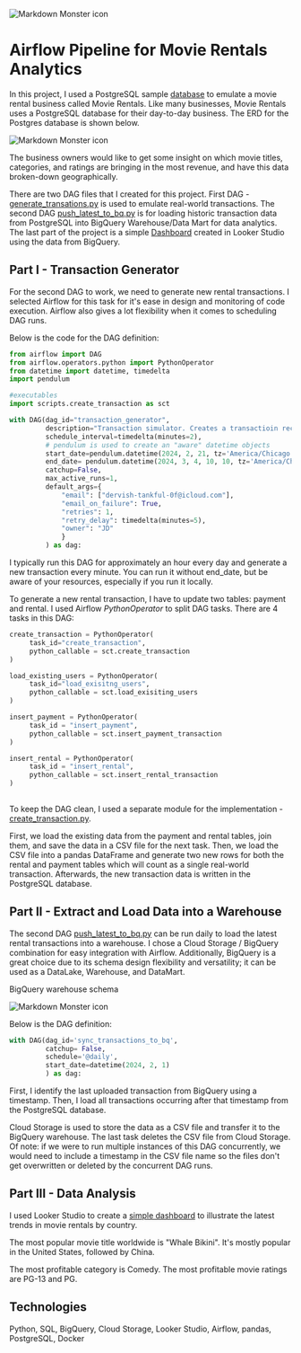 <img src="images/header_image_readmeheader.jpg"
     alt="Markdown Monster icon"
     style="margin: 0px;" />

# Airflow Pipeline for Movie Rentals Analytics

In this project, I used a PostgreSQL sample [database](https://www.postgresqltutorial.com/postgresql-getting-started/postgresql-sample-database/) to emulate a movie rental business called Movie Rentals. Like many businesses, Movie Rentals uses a PostgreSQL database for their day-to-day business. The ERD for the Postgres database is shown below.

<img src="images/dvd-rental-sample-database-diagram.png"
     alt="Markdown Monster icon"
     style="margin: 0px;" />

The business owners would like to get some insight on which movie titles, categories, and ratings are bringing in the most revenue, and have this data broken-down geographically.   

There are two DAG files that I created for this project. First DAG - [generate_transations.py](dags/generate_transaction.py) is used to emulate real-world transactions. The second DAG [push_latest_to_bq.py](dags/push_latest_to_bq.py) is for loading historic transaction data from PostgreSQL into BigQuery Warehouse/Data Mart for data analytics. The last part of the project is a simple [Dashboard](https://lookerstudio.google.com/reporting/8d7374ba-2cc5-4ecb-a890-313dccc8734f) created in Looker Studio using the data from BigQuery. 

## Part I - Transaction Generator

For the second DAG to work, we need to generate new rental transactions. I selected Airflow for this task for it's ease in design and monitoring of code execution. Airflow also gives a lot flexibility when it comes to scheduling DAG runs. 

Below is the code for the DAG definition:

```python
from airflow import DAG
from airflow.operators.python import PythonOperator
from datetime import datetime, timedelta
import pendulum

#executables
import scripts.create_transaction as sct

with DAG(dag_id="transaction_generator", 
         description="Transaction simulator. Creates a transactioin record in the DB.",
         schedule_interval=timedelta(minutes=2),
         # pendulum is used to create an "aware" datetime objects 
         start_date=pendulum.datetime(2024, 2, 21, tz='America/Chicago'),
         end_date= pendulum.datetime(2024, 3, 4, 10, 10, tz='America/Chicago'),
         catchup=False,
         max_active_runs=1,         
         default_args={
             "email": ["dervish-tankful-0f@icloud.com"],
             "email_on_failure": True,
             "retries": 1,
             "retry_delay": timedelta(minutes=5),
             "owner": "JD"
             }
         ) as dag:
```
I typically run this DAG for approximately an hour every day and generate a new transaction every minute. You can run it without end_date, but be aware of your resources, especially if you run it locally. 

To generate a new rental transaction, I have to update two tables: payment and rental. I used Airflow <i>PythonOperator</i> to split DAG tasks. There are 4 tasks in this DAG:

```python
create_transaction = PythonOperator(
     task_id="create_transaction",
     python_callable = sct.create_transaction
)

load_existing_users = PythonOperator(
     task_id="load_exisitng_users",
     python_callable = sct.load_exisiting_users
)

insert_payment = PythonOperator(
     task_id = "insert_payment",
     python_callable = sct.insert_payment_transaction
)

insert_rental = PythonOperator(
     task_id = "insert_rental",
     python_callable = sct.insert_rental_transaction
)
    
```

To keep the DAG clean, I used a separate module for the implementation - [create_transaction.py](./dags/scripts/create_transaction.py).

First, we load the existing data from the payment and rental tables, join them, and save the data in a CSV file for the next task. Then, we load the CSV file into a pandas DataFrame and generate two new rows for both the rental and payment tables which will count as a single real-world transaction. Afterwards, the new transaction data is written in the PostgreSQL database.

## Part II - Extract and Load Data into a Warehouse

The second DAG [push_latest_to_bq.py](./dags/push_latest_to_bq.py) can be run daily to load the latest rental transactions into a warehouse. I chose a Cloud Storage / BigQuery combination for  easy integration with Airflow. Additionally, BigQuery is a great choice due to its schema design flexibility and versatility; it can be used as a DataLake, Warehouse, and DataMart. 

BigQuery warehouse schema

<img src="./images/bq_warehouse_schema.png"
     alt="Markdown Monster icon"
     style="margin: 0px;" />

Below is the DAG definition:
```python   
with DAG(dag_id='sync_transactions_to_bq', 
         catchup= False, 
         schedule='@daily',
         start_date=datetime(2024, 2, 1)
         ) as dag:
```
First, I identify the last uploaded transaction from BigQuery using a timestamp. Then, I load all transactions occurring after that timestamp from the PostgreSQL database. 

Cloud Storage is used to store the data as a CSV file and transfer it to the BigQuery warehouse. The last task deletes the CSV file from Cloud Storage. Of note: if we were to run multiple instances of this DAG concurrently, we would need to include a timestamp in the CSV file name so the files don't get overwritten or deleted by the concurrent DAG runs.

## Part III - Data Analysis 

I used Looker Studio to create a [simple dashboard](https://lookerstudio.google.com/reporting/8d7374ba-2cc5-4ecb-a890-313dccc8734f) to illustrate the latest trends in movie rentals by country.

The most popular movie title worldwide is "Whale Bikini". It's mostly popular in the United States, followed by China. 

The most profitable category is Comedy. The most profitable movie ratings are PG-13 and PG. 

## Technologies

Python, SQL, BigQuery, Cloud Storage, Looker Studio, Airflow, pandas, PostgreSQL, Docker